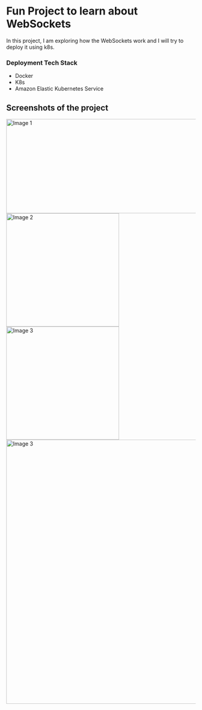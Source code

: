# Fun Project to learn about WebSockets
 In this project, I am exploring how the WebSockets work and I will try to deploy it using k8s.  
 ### Deployment Tech Stack
   <p>
     <ul>
       <li>Docker</li>
       <li>K8s</li>
       <li>Amazon Elastic Kubernetes Service</li>
     </ul>
   </p>

## Screenshots of the project 
<img src="https://github.com/user-attachments/assets/a548c6a6-097b-4191-b776-17b19cc6bbdb" alt="Image 1" width="600" height="250">  
</br>
<img src="https://github.com/user-attachments/assets/08bcb4f3-252d-4f8b-9cb3-11fcd5874724" alt="Image 2" width="300">  

<img src="https://github.com/user-attachments/assets/4d17414a-d747-4991-8c60-600221c2b02c" alt="Image 3" width="300"> 
</br>
<img src="https://github.com/user-attachments/assets/6cfa68a3-c4ad-447a-8791-e50cef01748a" alt="Image 3" width="600" height="700"> 
